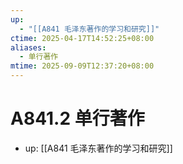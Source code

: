 ```yaml
---
up:
  - "[[A841 毛泽东著作的学习和研究]]"
ctime: 2025-04-17T14:52:25+08:00
aliases:
  - 单行著作
mtime: 2025-09-09T12:37:20+08:00
---
```


# A841.2 单行著作

- up: [[A841 毛泽东著作的学习和研究]]
